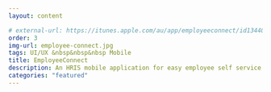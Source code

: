 ```yaml
---
layout: content

# external-url: https://itunes.apple.com/au/app/employeeconnect/id1344004642?mt=8
order: 3
img-url: employee-connect.jpg
tags: UI/UX &nbsp&nbsp&nbsp Mobile
title: EmployeeConnect
description: An HRIS mobile application for easy employee self service on-the-go
categories: "featured"
---
```


